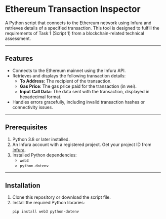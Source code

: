 # Ethereum Transaction Inspector

A Python script that connects to the Ethereum network using Infura and retrieves details of a specified transaction. This tool is designed to fulfill the requirements of Task 1 (Script 1) from a blockchain-related technical assessment.

---

## Features

- Connects to the Ethereum mainnet using the Infura API.
- Retrieves and displays the following transaction details:
  - **To Address**: The recipient of the transaction.
  - **Gas Price**: The gas price paid for the transaction (in wei).
  - **Input Call Data**: The data sent with the transaction, displayed in hexadecimal format.
- Handles errors gracefully, including invalid transaction hashes or connectivity issues.

---

## Prerequisites

1. Python 3.8 or later installed.
2. An Infura account with a registered project. Get your project ID from [Infura](https://infura.io/).
3. Installed Python dependencies:
   - `web3`
   - `python-dotenv`

---

## Installation

1. Clone this repository or download the script file.
2. Install the required Python libraries:
   ```bash
   pip install web3 python-dotenv
